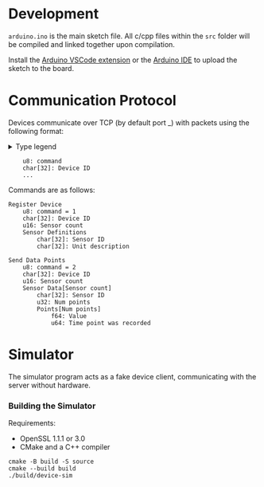 # Development
`arduino.ino` is the main sketch file. All c/cpp files within the `src` folder will be compiled and linked together upon compilation.

Install the [Arduino VSCode extension](https://marketplace.visualstudio.com/items?itemName=vsciot-vscode.vscode-arduino) or the [Arduino IDE](https://www.arduino.cc/en/software) to upload the sketch to the board.

# Communication Protocol

Devices communicate over TCP (by default port _) with packets using the following
format:

<details> <summary>Type legend</summary>
```
u16: Unsigned 16 bit integer
u32: Unsigned 32 bit integer
u64: Unsigned 64 bit integer
f64: Double width (64 bit) floating point
char: Signed 8 bit character
type[num]: An array of `type` of length `num`. Following pattern repeats `num` times
```
</details>


```
	u8: command
	char[32]: Device ID
	...
```

Commands are as follows: 
```
Register Device
	u8: command = 1
	char[32]: Device ID
	u16: Sensor count
	Sensor Definitions
		char[32]: Sensor ID
		char[32]: Unit description

Send Data Points
	u8: command = 2
	char[32]: Device ID
	u16: Sensor count
	Sensor Data[Sensor count]
		char[32]: Sensor ID
		u32: Num points
		Points[Num points]
			f64: Value
			u64: Time point was recorded
```

# Simulator
The simulator program acts as a fake device client, communicating with the server
without hardware.

### Building the Simulator
Requirements:
- OpenSSL 1.1.1 or 3.0
- CMake and a C++ compiler

```
cmake -B build -S source
cmake --build build
./build/device-sim
```